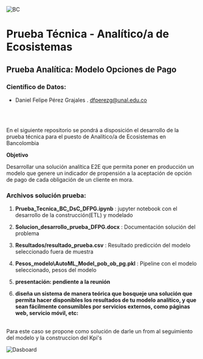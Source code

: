 ![BC](imagenes\Bancolombia.png)
# **Prueba Técnica - Analítico/a de Ecosistemas**
## Prueba Analítica: Modelo Opciones de Pago
### Científico de Datos:

* Daniel Felipe Pérez Grajales . dfperezg@unal.edu.co<br>

<br><br>

En el siguiente repositorio se pondrá a disposición el desarrollo de la prueba técnica para el puesto de Analítico/a de Ecosistemas en Bancolombia

**Objetivo**

Desarrollar una solución analítica E2E que permita poner en producción un modelo que genere un indicador de propensión a la aceptación de opción de pago de cada obligación de un cliente en mora.

### Archivos solución prueba:


1. **Prueba_Tecnica_BC_DsC_DFPG.ipynb** : jupyter notebook con el desarrollo de la construcción(ETL) y modelado<br>

2. **Solucion_desarrollo_prueba_DFPG.docx** : Documentación solución del problema<br> 

3. **Resultados/resultado_prueba.csv** : Resultado predicción del modelo seleccionado fuera de muestra <br>

4. **Pesos_modelo\AutoML_Model_pob_ob_pg.pkl** :  Pipeline con el modelo seleccionado, pesos del modelo<br>

5. **presentación: pendiente a la reunión**<br>

6. **diseña un sistema de manera teórica que bosqueje una solución que permita hacer disponibles los resultados de tu modelo analítico, y que sean fácilmente consumibles por servicios externos, como páginas web, servicio móvil, etc:** <br><br>

Para este caso se propone como solución de darle un from al seguimiento del modelo y la construccion del Kpi's

![Dasboard](imagenes\ejemplo_dashboard_aplicativo.png)